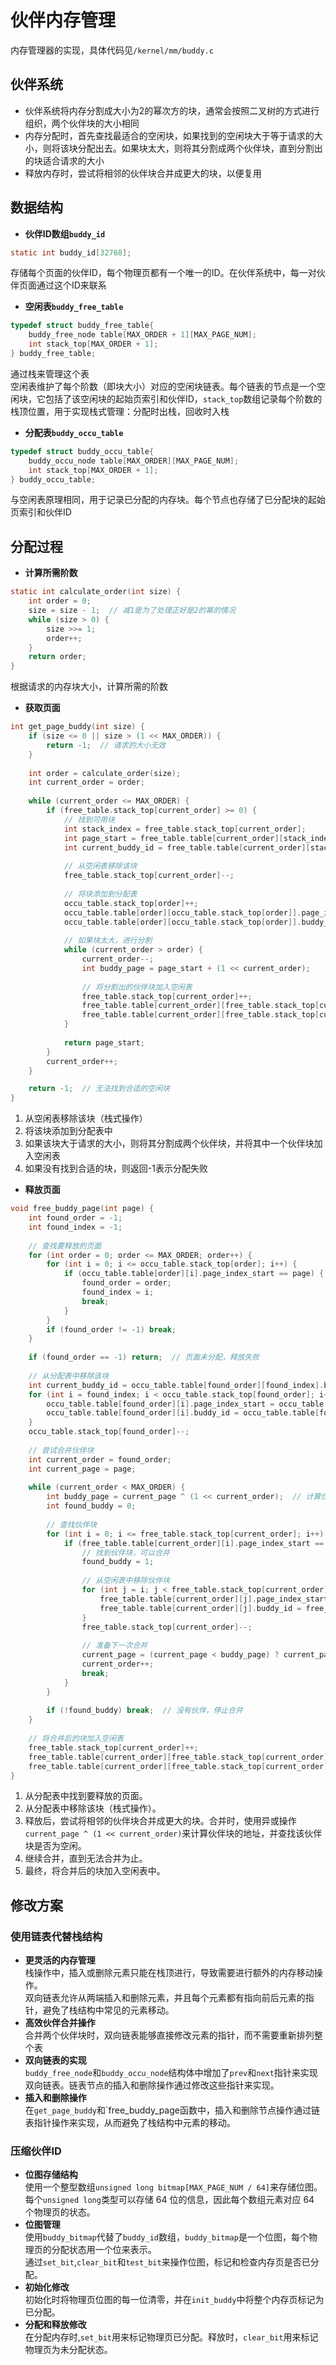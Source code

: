 # 伙伴内存管理

内存管理器的实现，具体代码见`/kernel/mm/buddy.c`

## 伙伴系统
* 伙伴系统将内存分割成大小为2的幂次方的块，通常会按照二叉树的方式进行组织，两个伙伴块的大小相同
* 内存分配时，首先查找最适合的空闲块，如果找到的空闲块大于等于请求的大小，则将该块分配出去。如果块太大，则将其分割成两个伙伴块，直到分割出的块适合请求的大小
* 释放内存时，尝试将相邻的伙伴块合并成更大的块，以便复用
## 数据结构
* **伙伴ID数组`buddy_id`**  
```c
static int buddy_id[32768];
```
存储每个页面的伙伴ID，每个物理页都有一个唯一的ID。在伙伴系统中，每一对伙伴页面通过这个ID来联系
* **空闲表`buddy_free_table`**  
```c
typedef struct buddy_free_table{
    buddy_free_node table[MAX_ORDER + 1][MAX_PAGE_NUM];
    int stack_top[MAX_ORDER + 1];
} buddy_free_table;
```
通过栈来管理这个表  
空闲表维护了每个阶数（即块大小）对应的空闲块链表。每个链表的节点是一个空闲块，它包括了该空闲块的起始页索引和伙伴ID，`stack_top`数组记录每个阶数的栈顶位置，用于实现栈式管理：分配时出栈，回收时入栈
* **分配表`buddy_occu_table`**  
```c
typedef struct buddy_occu_table{
    buddy_occu_node table[MAX_ORDER][MAX_PAGE_NUM];
    int stack_top[MAX_ORDER + 1];
} buddy_occu_table;
```
与空闲表原理相同，用于记录已分配的内存块。每个节点也存储了已分配块的起始页索引和伙伴ID
## 分配过程
* **计算所需阶数**  
```c
static int calculate_order(int size) {
    int order = 0;
    size = size - 1;  // 减1是为了处理正好是2的幂的情况
    while (size > 0) {
        size >>= 1;
        order++;
    }
    return order;
}
```
根据请求的内存块大小，计算所需的阶数
* **获取页面**
```c
int get_page_buddy(int size) {
    if (size <= 0 || size > (1 << MAX_ORDER)) {
        return -1;  // 请求的大小无效
    }
    
    int order = calculate_order(size);
    int current_order = order;
    
    while (current_order <= MAX_ORDER) {
        if (free_table.stack_top[current_order] >= 0) {
            // 找到可用块
            int stack_index = free_table.stack_top[current_order];
            int page_start = free_table.table[current_order][stack_index].page_index_start;
            int current_buddy_id = free_table.table[current_order][stack_index].buddy_id;
            
            // 从空闲表移除该块
            free_table.stack_top[current_order]--;
            
            // 将块添加到分配表
            occu_table.stack_top[order]++;
            occu_table.table[order][occu_table.stack_top[order]].page_index_start = page_start;
            occu_table.table[order][occu_table.stack_top[order]].buddy_id = current_buddy_id;
            
            // 如果块太大，进行分割
            while (current_order > order) {
                current_order--;
                int buddy_page = page_start + (1 << current_order);
                
                // 将分割出的伙伴块加入空闲表
                free_table.stack_top[current_order]++;
                free_table.table[current_order][free_table.stack_top[current_order]].page_index_start = buddy_page;
                free_table.table[current_order][free_table.stack_top[current_order]].buddy_id = buddy_id[buddy_page];
            }
            
            return page_start;
        }
        current_order++;
    }

    return -1;  // 无法找到合适的空闲块
}
```
1. 从空闲表移除该块（栈式操作）
2. 将该块添加到分配表中
3. 如果该块大于请求的大小，则将其分割成两个伙伴块，并将其中一个伙伴块加入空闲表
4. 如果没有找到合适的块，则返回-1表示分配失败
* **释放页面**
```c
void free_buddy_page(int page) {
    int found_order = -1;
    int found_index = -1;
    
    // 查找要释放的页面
    for (int order = 0; order <= MAX_ORDER; order++) {
        for (int i = 0; i <= occu_table.stack_top[order]; i++) {
            if (occu_table.table[order][i].page_index_start == page) {
                found_order = order;
                found_index = i;
                break;
            }
        }
        if (found_order != -1) break;
    }
    
    if (found_order == -1) return;  // 页面未分配，释放失败
    
    // 从分配表中移除该块
    int current_buddy_id = occu_table.table[found_order][found_index].buddy_id;
    for (int i = found_index; i < occu_table.stack_top[found_order]; i++) {
        occu_table.table[found_order][i].page_index_start = occu_table.table[found_order][i + 1].page_index_start;
        occu_table.table[found_order][i].buddy_id = occu_table.table[found_order][i + 1].buddy_id;
    }
    occu_table.stack_top[found_order]--;
    
    // 尝试合并伙伴块
    int current_order = found_order;
    int current_page = page;
    
    while (current_order < MAX_ORDER) {
        int buddy_page = current_page ^ (1 << current_order);  // 计算伙伴块的地址
        int found_buddy = 0;
        
        // 查找伙伴块
        for (int i = 0; i <= free_table.stack_top[current_order]; i++) {
            if (free_table.table[current_order][i].page_index_start == buddy_page) {
                // 找到伙伴块，可以合并
                found_buddy = 1;
                
                // 从空闲表中移除伙伴块
                for (int j = i; j < free_table.stack_top[current_order]; j++) {
                    free_table.table[current_order][j].page_index_start = free_table.table[current_order][j + 1].page_index_start;
                    free_table.table[current_order][j].buddy_id = free_table.table[current_order][j + 1].buddy_id;
                }
                free_table.stack_top[current_order]--;
                
                // 准备下一次合并
                current_page = (current_page < buddy_page) ? current_page : buddy_page;
                current_order++;
                break;
            }
        }
        
        if (!found_buddy) break;  // 没有伙伴，停止合并
    }
    
    // 将合并后的块加入空闲表
    free_table.stack_top[current_order]++;
    free_table.table[current_order][free_table.stack_top[current_order]].page_index_start = current_page;
    free_table.table[current_order][free_table.stack_top[current_order]].buddy_id = current_buddy_id;
}
```
1. 从分配表中找到要释放的页面。
2. 从分配表中移除该块（栈式操作）。
3. 释放后，尝试将相邻的伙伴块合并成更大的块。合并时，使用异或操作`current_page ^ (1 << current_order)`来计算伙伴块的地址，并查找该伙伴块是否为空闲。
4. 继续合并，直到无法合并为止。
5. 最终，将合并后的块加入空闲表中。
## 修改方案
### 使用链表代替栈结构
* **更灵活的内存管理**  
栈操作中，插入或删除元素只能在栈顶进行，导致需要进行额外的内存移动操作。  
双向链表允许从两端插入和删除元素，并且每个元素都有指向前后元素的指针，避免了栈结构中常见的元素移动。
* **高效伙伴合并操作**  
合并两个伙伴块时，双向链表能够直接修改元素的指针，而不需要重新排列整个表
* **双向链表的实现**  
`buddy_free_node`和`buddy_occu_node`结构体中增加了`prev`和`next`指针来实现双向链表。链表节点的插入和删除操作通过修改这些指针来实现。
* **插入和删除操作**  
在`get_page_buddy`和`free_buddy_page函数中，插入和删除节点操作通过链表指针操作来实现，从而避免了栈结构中元素的移动。
### 压缩伙伴ID
* **位图存储结构**  
使用一个整型数组`unsigned long bitmap[MAX_PAGE_NUM / 64]`来存储位图。每个`unsigned long`类型可以存储 64 位的信息，因此每个数组元素对应 64 个物理页的状态。
* **位图管理**  
使用`buddy_bitmap`代替了`buddy_id`数组，`buddy_bitmap`是一个位图，每个物理页的分配状态用一个位来表示。  
通过`set_bit`,`clear_bit`和`test_bit`来操作位图，标记和检查内存页是否已分配。
* **初始化修改**  
初始化时将物理页位图的每一位清零，并在`init_buddy`中将整个内存页标记为已分配。
* **分配和释放修改**  
在分配内存时,`set_bit`用来标记物理页已分配。释放时，`clear_bit`用来标记物理页为未分配状态。
